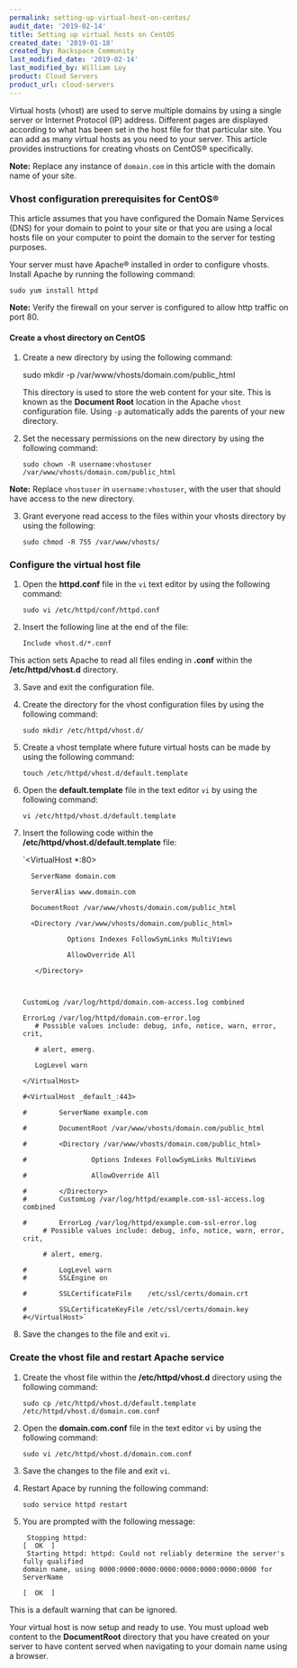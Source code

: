 ```yaml
---
permalink: setting-up-virtual-host-on-centos/
audit_date: '2019-02-14'
title: Setting up virtual hosts on CentOS
created_date: '2019-01-18'
created_by: Rackspace Community
last_modified_date: '2019-02-14'
last_modified_by: William Loy
product: Cloud Servers
product_url: cloud-servers
---
```


Virtual hosts (vhost) are used to serve multiple domains by using a single server or Internet Protocol (IP) address. Different pages are displayed according to what has been set in the host file for that particular site. You can add as many virtual hosts as you need to your server. This article provides instructions for creating vhosts on CentOS&reg; specifically.

**Note:** Replace any instance of `domain.com` in this article with the domain name of your site.

### Vhost configuration prerequisites for CentOS&reg;

This article assumes that you have configured the Domain Name Services (DNS) for your domain to point to your site or that you are using a local hosts file on your computer to point the domain to the server for testing purposes.

Your server must have Apache&reg; installed in order to configure vhosts. Install Apache by running the following command:

    sudo yum install httpd

**Note:** Verify the firewall on your server is configured to allow http traffic on port 80.

#### Create a vhost directory on CentOS

1. Create a new directory by using the following command:

    sudo mkdir -p /var/www/vhosts/domain.com/public_html

   This directory is used to store the web content for your site. This is known as the **Document Root** location in the Apache `vhost` configuration file. Using `-p` automatically adds the parents of your new directory.

2. Set the necessary permissions on the new directory by using the following command:

       sudo chown -R username:vhostuser /var/www/vhosts/domain.com/public_html

  **Note:** Replace `vhostuser` in `username:vhostuser`, with the user that should have access to the new directory.

3. Grant everyone read access to the files within your vhosts directory by using the following:

       sudo chmod -R 755 /var/www/vhosts/

### Configure the virtual host file

1. Open the **httpd.conf** file in the `vi` text editor by using the following command:

       sudo vi /etc/httpd/conf/httpd.conf

2. Insert the following line at the end of the file:

    `Include vhost.d/*.conf`

  This action sets Apache to read all files ending in **.conf** within the **/etc/httpd/vhost.d** directory.

3. Save and exit the configuration file.

4. Create the directory for the vhost configuration files by using the following command:

       sudo mkdir /etc/httpd/vhost.d/

5. Create a vhost template where future virtual hosts can be made by using the following command:

       touch /etc/httpd/vhost.d/default.template

6. Open the **default.template** file in the text editor `vi` by using the following command:

       vi /etc/httpd/vhost.d/default.template

7. Insert the following code within the **/etc/httpd/vhost.d/default.template** file:

    `<VirtualHost *:80>

         ServerName domain.com

         ServerAlias www.domain.com

         DocumentRoot /var/www/vhosts/domain.com/public_html

         <Directory /var/www/vhosts/domain.com/public_html>

                  Options Indexes FollowSymLinks MultiViews

                  AllowOverride All

          </Directory>



       CustomLog /var/log/httpd/domain.com-access.log combined

       ErrorLog /var/log/httpd/domain.com-error.log
          # Possible values include: debug, info, notice, warn, error, crit,

          # alert, emerg.

          LogLevel warn

       </VirtualHost>

       #<VirtualHost _default_:443>

       #        ServerName example.com

       #        DocumentRoot /var/www/vhosts/domain.com/public_html

       #        <Directory /var/www/vhosts/domain.com/public_html>

       #                Options Indexes FollowSymLinks MultiViews

       #                AllowOverride All

       #        </Directory>
       #        CustomLog /var/log/httpd/example.com-ssl-access.log combined

       #        ErrorLog /var/log/httpd/example.com-ssl-error.log
            # Possible values include: debug, info, notice, warn, error, crit,

            # alert, emerg.

       #        LogLevel warn
       #        SSLEngine on

       #        SSLCertificateFile    /etc/ssl/certs/domain.crt

       #        SSLCertificateKeyFile /etc/ssl/certs/domain.key
       #</VirtualHost>`

8. Save the changes to the file and exit `vi`.

### Create the vhost file and restart Apache service

1. Create the vhost file within the **/etc/httpd/vhost.d** directory using the following command:

       sudo cp /etc/httpd/vhost.d/default.template /etc/httpd/vhost.d/domain.com.conf

2. Open the **domain.com.conf** file in the text editor `vi` by using the following command:

       sudo vi /etc/httpd/vhost.d/domain.com.conf

3. Save the changes to the file and exit `vi`.

4. Restart Apace by running the following command:

       sudo service httpd restart

5. You are prompted with the following message:

        Stopping httpd:                                                                                                [  OK  ]
        Starting httpd: httpd: Could not reliably determine the server's fully qualified                                                                              domain name, using 0000:0000:0000:0000:0000:0000:0000:0000 for ServerName
                                                                                                                       [  OK  ]
This is a default warning that can be ignored.

Your virtual host is now setup and ready to use. You must upload web content to the **DocumentRoot** directory that you have created on your server to have content served when navigating to your domain name using a browser.

